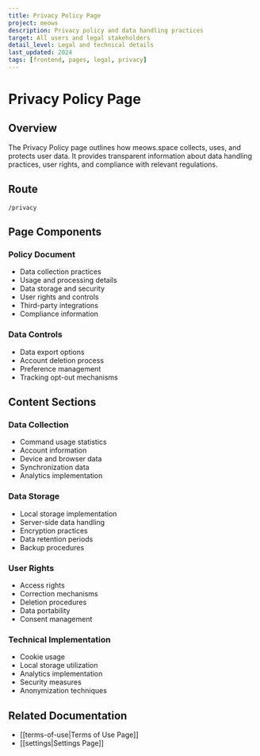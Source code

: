 ```yaml
---
title: Privacy Policy Page
project: meows
description: Privacy policy and data handling practices
target: All users and legal stakeholders
detail_level: Legal and technical details
last_updated: 2024
tags: [frontend, pages, legal, privacy]
---
```


# Privacy Policy Page

## Overview

The Privacy Policy page outlines how meows.space collects, uses, and protects user data. It provides transparent information about data handling practices, user rights, and compliance with relevant regulations.

## Route

```
/privacy
```

## Page Components

### Policy Document

- Data collection practices
- Usage and processing details
- Data storage and security
- User rights and controls
- Third-party integrations
- Compliance information

### Data Controls

- Data export options
- Account deletion process
- Preference management
- Tracking opt-out mechanisms

## Content Sections

### Data Collection

- Command usage statistics
- Account information
- Device and browser data
- Synchronization data
- Analytics implementation

### Data Storage

- Local storage implementation
- Server-side data handling
- Encryption practices
- Data retention periods
- Backup procedures

### User Rights

- Access rights
- Correction mechanisms
- Deletion procedures
- Data portability
- Consent management

### Technical Implementation

- Cookie usage
- Local storage utilization
- Analytics implementation
- Security measures
- Anonymization techniques

## Related Documentation

- [[terms-of-use|Terms of Use Page]]
- [[settings|Settings Page]]
